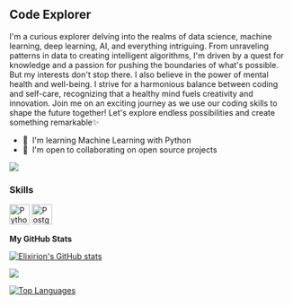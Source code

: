 Code Explorer
-------------

I'm a curious explorer delving into the realms of data science, machine learning, deep learning, AI, and everything intriguing. From unraveling patterns in data to creating intelligent algorithms, I'm driven by a quest for knowledge and a passion for pushing the boundaries of what's possible. But my interests don't stop there. I also believe in the power of mental health and well-being. I strive for a harmonious balance between coding and self-care, recognizing that a healthy mind fuels creativity and innovation. Join me on an exciting journey as we use our coding skills to shape the future together! Let's explore endless possibilities and create something remarkable✨

* 🧠  I'm learning Machine Learning with Python
* 🤝  I'm open to collaborating on open source projects

<a href="https://www.github.com/Elixirion" target="_blank" rel="noreferrer"><img
src="https://img.shields.io/github/followers/Elixirion?logo=github&style=for-the-badge&color=0891b2&labelColor=1c1917" /></a>

### Skills


<p align="left">
<a href="https://www.python.org/" target="_blank" rel="noreferrer"><img src="https://raw.githubusercontent.com/danielcranney/readme-generator/main/public/icons/skills/python-colored.svg" width="36" height="36" alt="Python" /></a>
<a href="https://www.postgresql.org/" target="_blank" rel="noreferrer"><img src="https://raw.githubusercontent.com/danielcranney/readme-generator/main/public/icons/skills/postgresql-colored.svg" width="36" height="36" alt="PostgreSQL" /></a>
</p>



<b>My GitHub Stats</b>

<a href="http://www.github.com/Elixirion"><img src="https://github-readme-stats.vercel.app/api?username=Elixirion&show_icons=true&hide=&count_private=true&title_color=0891b2&text_color=ffffff&icon_color=0891b2&bg_color=1c1917&hide_border=true&show_icons=true" alt="Elixirion's GitHub stats" /></a>

<a href="http://www.github.com/Elixirion"><img src="https://github-readme-streak-stats.herokuapp.com/?user=Elixirion&stroke=ffffff&background=1c1917&ring=0891b2&fire=0891b2&currStreakNum=ffffff&currStreakLabel=0891b2&sideNums=ffffff&sideLabels=ffffff&dates=ffffff&hide_border=true" /></a>


<a href="https://github.com/Elixirion" align="left"><img src="https://github-readme-stats.vercel.app/api/top-langs/?username=Elixirion&langs_count=10&title_color=0891b2&text_color=ffffff&icon_color=0891b2&bg_color=1c1917&hide_border=true&locale=en&custom_title=Top%20%Languages" alt="Top Languages" /></a>

